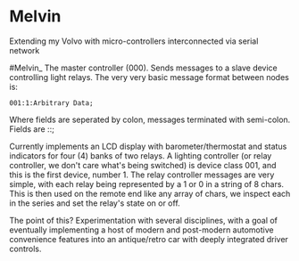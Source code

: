 # Melvin
Extending my Volvo with micro-controllers interconnected via serial network

#Melvin_
The master controller (000). Sends messages to a slave device controlling light relays.
The very very basic message format between nodes is:

    001:1:Arbitrary Data;
    
Where fields are seperated by colon, messages terminated with semi-colon. Fields are <Device Class>:<Device Number>:<Data>;

Currently implements an LCD display with barometer/thermostat and status indicators for four (4) banks of two relays. A lighting controller (or relay controller, we don't care what's being switched) is device class 001, and this is the first device, number 1. The relay controller messages are very simple, with each relay being represented by a 1 or 0 in a string of 8 chars. This is then used on the remote end like any array of chars, we inspect each in the series and set the relay's state on or off.

The point of this? Experimentation with several disciplines, with a goal of eventually implementing a host of modern and post-modern automotive convenience features into an antique/retro car with deeply integrated driver controls. 
